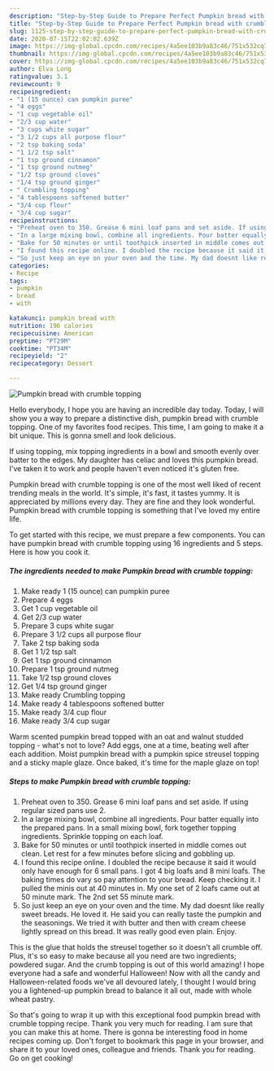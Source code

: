```yaml
---
description: "Step-by-Step Guide to Prepare Perfect Pumpkin bread with crumble topping"
title: "Step-by-Step Guide to Prepare Perfect Pumpkin bread with crumble topping"
slug: 1125-step-by-step-guide-to-prepare-perfect-pumpkin-bread-with-crumble-topping
date: 2020-07-15T22:02:02.639Z
image: https://img-global.cpcdn.com/recipes/4a5ee103b9a83c46/751x532cq70/pumpkin-bread-with-crumble-topping-recipe-main-photo.jpg
thumbnail: https://img-global.cpcdn.com/recipes/4a5ee103b9a83c46/751x532cq70/pumpkin-bread-with-crumble-topping-recipe-main-photo.jpg
cover: https://img-global.cpcdn.com/recipes/4a5ee103b9a83c46/751x532cq70/pumpkin-bread-with-crumble-topping-recipe-main-photo.jpg
author: Elva Long
ratingvalue: 3.1
reviewcount: 9
recipeingredient:
- "1 (15 ounce) can pumpkin puree"
- "4 eggs"
- "1 cup vegetable oil"
- "2/3 cup water"
- "3 cups white sugar"
- "3 1/2 cups all purpose flour"
- "2 tsp baking soda"
- "1 1/2 tsp salt"
- "1 tsp ground cinnamon"
- "1 tsp ground nutmeg"
- "1/2 tsp ground cloves"
- "1/4 tsp ground ginger"
- " Crumbling topping"
- "4 tablespoons softened butter"
- "3/4 cup flour"
- "3/4 cup sugar"
recipeinstructions:
- "Preheat oven to 350. Grease 6 mini loaf pans and set aside. If using regular sized pans use 2."
- "In a large mixing bowl, combine all ingredients. Pour batter equally into the prepared pans. In a small mixing bowl, fork together topping ingredients. Sprinkle topping on each loaf."
- "Bake for 50 minutes or until toothpick inserted in middle comes out clean. Let rest for a few minutes before slicing and gobbling up."
- "I found this recipe online. I doubled the recipe because it said it would only have enough for 6 small pans. I got 4 big loafs and 8 mini loafs. The baking times do vary so pay attention to your bread. Keep checking it. I pulled the minis out at 40 minutes in. My one set of 2 loafs came out at 50 minute mark. The 2nd set 55 minute mark."
- "So just keep an eye on your oven and the time. My dad doesnt like really sweet breads. He loved it. He said you can really taste the pumpkin and the seasonings. We tried it with butter and then with cream cheese lightly spread on this bread. It was really good even plain. Enjoy."
categories:
- Recipe
tags:
- pumpkin
- bread
- with

katakunci: pumpkin bread with 
nutrition: 196 calories
recipecuisine: American
preptime: "PT29M"
cooktime: "PT34M"
recipeyield: "2"
recipecategory: Dessert

---
```



![Pumpkin bread with crumble topping](https://img-global.cpcdn.com/recipes/4a5ee103b9a83c46/751x532cq70/pumpkin-bread-with-crumble-topping-recipe-main-photo.jpg)

Hello everybody, I hope you are having an incredible day today. Today, I will show you a way to prepare a distinctive dish, pumpkin bread with crumble topping. One of my favorites food recipes. This time, I am going to make it a bit unique. This is gonna smell and look delicious.

If using topping, mix topping ingredients in a bowl and smooth evenly over batter to the edges. My daughter has celiac and loves this pumpkin bread. I&#39;ve taken it to work and people haven&#39;t even noticed it&#39;s gluten free.

Pumpkin bread with crumble topping is one of the most well liked of recent trending meals in the world. It's simple, it's fast, it tastes yummy. It is appreciated by millions every day. They are fine and they look wonderful. Pumpkin bread with crumble topping is something that I've loved my entire life.


To get started with this recipe, we must prepare a few components. You can have pumpkin bread with crumble topping using 16 ingredients and 5 steps. Here is how you cook it.

<!--inarticleads1-->

##### The ingredients needed to make Pumpkin bread with crumble topping:

1. Make ready 1 (15 ounce) can pumpkin puree
1. Prepare 4 eggs
1. Get 1 cup vegetable oil
1. Get 2/3 cup water
1. Prepare 3 cups white sugar
1. Prepare 3 1/2 cups all purpose flour
1. Take 2 tsp baking soda
1. Get 1 1/2 tsp salt
1. Get 1 tsp ground cinnamon
1. Prepare 1 tsp ground nutmeg
1. Take 1/2 tsp ground cloves
1. Get 1/4 tsp ground ginger
1. Make ready  Crumbling topping
1. Make ready 4 tablespoons softened butter
1. Make ready 3/4 cup flour
1. Make ready 3/4 cup sugar


Warm scented pumpkin bread topped with an oat and walnut studded topping - what&#39;s not to love? Add eggs, one at a time, beating well after each addition. Moist pumpkin bread with a pumpkin spice streusel topping and a sticky maple glaze. Once baked, it&#39;s time for the maple glaze on top! 

<!--inarticleads2-->

##### Steps to make Pumpkin bread with crumble topping:

1. Preheat oven to 350. Grease 6 mini loaf pans and set aside. If using regular sized pans use 2.
1. In a large mixing bowl, combine all ingredients. Pour batter equally into the prepared pans. In a small mixing bowl, fork together topping ingredients. Sprinkle topping on each loaf.
1. Bake for 50 minutes or until toothpick inserted in middle comes out clean. Let rest for a few minutes before slicing and gobbling up.
1. I found this recipe online. I doubled the recipe because it said it would only have enough for 6 small pans. I got 4 big loafs and 8 mini loafs. The baking times do vary so pay attention to your bread. Keep checking it. I pulled the minis out at 40 minutes in. My one set of 2 loafs came out at 50 minute mark. The 2nd set 55 minute mark.
1. So just keep an eye on your oven and the time. My dad doesnt like really sweet breads. He loved it. He said you can really taste the pumpkin and the seasonings. We tried it with butter and then with cream cheese lightly spread on this bread. It was really good even plain. Enjoy.


This is the glue that holds the streusel together so it doesn&#39;t all crumble off. Plus, it&#39;s so easy to make because all you need are two ingredients; powdered sugar. And the crumb topping is out of this world amazing! I hope everyone had a safe and wonderful Halloween! Now with all the candy and Halloween-related foods we&#39;ve all devoured lately, I thought I would bring you a lightened-up pumpkin bread to balance it all out, made with whole wheat pastry. 

So that's going to wrap it up with this exceptional food pumpkin bread with crumble topping recipe. Thank you very much for reading. I am sure that you can make this at home. There is gonna be interesting food in home recipes coming up. Don't forget to bookmark this page in your browser, and share it to your loved ones, colleague and friends. Thank you for reading. Go on get cooking!
